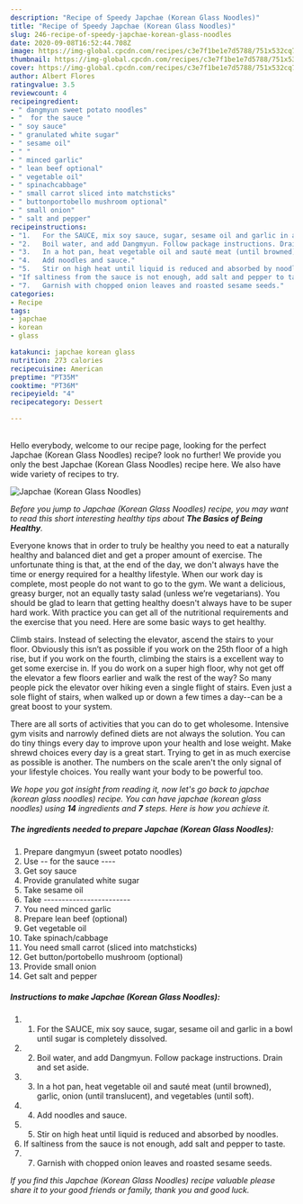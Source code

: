 ```yaml
---
description: "Recipe of Speedy Japchae (Korean Glass Noodles)"
title: "Recipe of Speedy Japchae (Korean Glass Noodles)"
slug: 246-recipe-of-speedy-japchae-korean-glass-noodles
date: 2020-09-08T16:52:44.708Z
image: https://img-global.cpcdn.com/recipes/c3e7f1be1e7d5788/751x532cq70/japchae-korean-glass-noodles-recipe-main-photo.jpg
thumbnail: https://img-global.cpcdn.com/recipes/c3e7f1be1e7d5788/751x532cq70/japchae-korean-glass-noodles-recipe-main-photo.jpg
cover: https://img-global.cpcdn.com/recipes/c3e7f1be1e7d5788/751x532cq70/japchae-korean-glass-noodles-recipe-main-photo.jpg
author: Albert Flores
ratingvalue: 3.5
reviewcount: 4
recipeingredient:
- " dangmyun sweet potato noodles"
- "  for the sauce "
- " soy sauce"
- " granulated white sugar"
- " sesame oil"
- " "
- " minced garlic"
- " lean beef optional"
- " vegetable oil"
- " spinachcabbage"
- " small carrot sliced into matchsticks"
- " buttonportobello mushroom optional"
- " small onion"
- " salt and pepper"
recipeinstructions:
- "1.	For the SAUCE, mix soy sauce, sugar, sesame oil and garlic in a bowl until sugar is completely dissolved."
- "2.	Boil water, and add Dangmyun. Follow package instructions. Drain and set aside."
- "3.	In a hot pan, heat vegetable oil and sauté meat (until browned), garlic, onion (until translucent), and vegetables (until soft)."
- "4.	Add noodles and sauce."
- "5.	Stir on high heat until liquid is reduced and absorbed by noodles."
- "If saltiness from the sauce is not enough, add salt and pepper to taste."
- "7.	Garnish with chopped onion leaves and roasted sesame seeds."
categories:
- Recipe
tags:
- japchae
- korean
- glass

katakunci: japchae korean glass 
nutrition: 273 calories
recipecuisine: American
preptime: "PT35M"
cooktime: "PT36M"
recipeyield: "4"
recipecategory: Dessert

---
```

<br>
Hello everybody, welcome to our recipe page, looking for the perfect Japchae (Korean Glass Noodles) recipe? look no further! We provide you only the best Japchae (Korean Glass Noodles) recipe here. We also have wide variety of recipes to try.
<br>


![Japchae (Korean Glass Noodles)](https://img-global.cpcdn.com/recipes/c3e7f1be1e7d5788/751x532cq70/japchae-korean-glass-noodles-recipe-main-photo.jpg)

<i>Before you jump to Japchae (Korean Glass Noodles) recipe, you may want to read this short interesting healthy tips about <strong>The Basics of Being Healthy</strong>.</i>

Everyone knows that in order to truly be healthy you need to eat a naturally healthy and balanced diet and get a proper amount of exercise. The unfortunate thing is that, at the end of the day, we don't always have the time or energy required for a healthy lifestyle. When our work day is complete, most people do not want to go to the gym. We want a delicious, greasy burger, not an equally tasty salad (unless we’re vegetarians). You should be glad to learn that getting healthy doesn't always have to be super hard work. With practice you can get all of the nutritional requirements and the exercise that you need. Here are some basic ways to get healthy.

Climb stairs. Instead of selecting the elevator, ascend the stairs to your floor. Obviously this isn’t as possible if you work on the 25th floor of a high rise, but if you work on the fourth, climbing the stairs is a excellent way to get some exercise in. If you do work on a super high floor, why not get off the elevator a few floors earlier and walk the rest of the way? So many people pick the elevator over hiking even a single flight of stairs. Even just a sole flight of stairs, when walked up or down a few times a day--can be a great boost to your system. 

There are all sorts of activities that you can do to get wholesome. Intensive gym visits and narrowly defined diets are not always the solution. You can do tiny things every day to improve upon your health and lose weight. Make shrewd choices every day is a great start. Trying to get in as much exercise as possible is another. The numbers on the scale aren't the only signal of your lifestyle choices. You really want your body to be powerful too. 


<i>We hope you got insight from reading it, now let's go back to japchae (korean glass noodles) recipe. You can have japchae (korean glass noodles) using <strong>14</strong> ingredients and <strong>7</strong> steps. Here is how you achieve it.
</i>

##### The ingredients needed to prepare Japchae (Korean Glass Noodles):

1. Prepare  dangmyun (sweet potato noodles)
1. Use  -- for the sauce ----
1. Get  soy sauce
1. Provide  granulated white sugar
1. Take  sesame oil
1. Take  ------------------------
1. You need  minced garlic
1. Prepare  lean beef (optional)
1. Get  vegetable oil
1. Take  spinach/cabbage
1. You need  small carrot (sliced into matchsticks)
1. Get  button/portobello mushroom (optional)
1. Provide  small onion
1. Get  salt and pepper


##### Instructions to make Japchae (Korean Glass Noodles):

1. 1.	For the SAUCE, mix soy sauce, sugar, sesame oil and garlic in a bowl until sugar is completely dissolved.
1. 2.	Boil water, and add Dangmyun. Follow package instructions. Drain and set aside.
1. 3.	In a hot pan, heat vegetable oil and sauté meat (until browned), garlic, onion (until translucent), and vegetables (until soft).
1. 4.	Add noodles and sauce.
1. 5.	Stir on high heat until liquid is reduced and absorbed by noodles.
1. If saltiness from the sauce is not enough, add salt and pepper to taste.
1. 7.	Garnish with chopped onion leaves and roasted sesame seeds.


<i>If you find this Japchae (Korean Glass Noodles) recipe valuable please share it to your good friends or family, thank you and good luck.</i>
